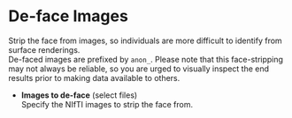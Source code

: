 # De-face Images  
Strip the face from images, so individuals are more difficult to identify from surface renderings.   
De-faced images are prefixed by ``anon_``. Please note that this face-stripping may not always be reliable, so you are urged to visually inspect the end results prior to making data available to others.   

* **Images to de-face** (select files)  
Specify the NIfTI images to strip the face from.   
